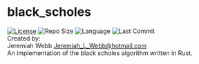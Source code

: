 # black_scholes
[![License](https://img.shields.io/github/license/illusion173/black_scholes)](https://github.com/illusion173/AES-ERAU/blob/main/LICENSE)
![Repo Size](https://img.shields.io/github/repo-size/illusion173/black_scholes)
![Language](https://img.shields.io/github/languages/top/illusion173/black_scholes)
![Last Commit](https://img.shields.io/github/last-commit/illusion173/black_scholes)
<br>Created by:<br>
Jeremiah Webb <Jeremiah_L_Webb@hotmail.com> <br>
An implementation of the black scholes algorithm written in Rust.
